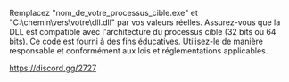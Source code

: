 Remplacez "nom_de_votre_processus_cible.exe" et "C:\\chemin\\vers\\votre\\dll.dll" par vos valeurs réelles.
Assurez-vous que la DLL est compatible avec l'architecture du processus cible (32 bits ou 64 bits).
Ce code est fourni à des fins éducatives. Utilisez-le de manière responsable et conformément aux lois et réglementations applicables.

https://discord.gg/2727
